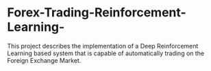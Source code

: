 # Forex-Trading-Reinforcement-Learning-
This project describes the implementation of a Deep Reinforcement Learning based system that is capable of automatically trading on the Foreign Exchange Market.

